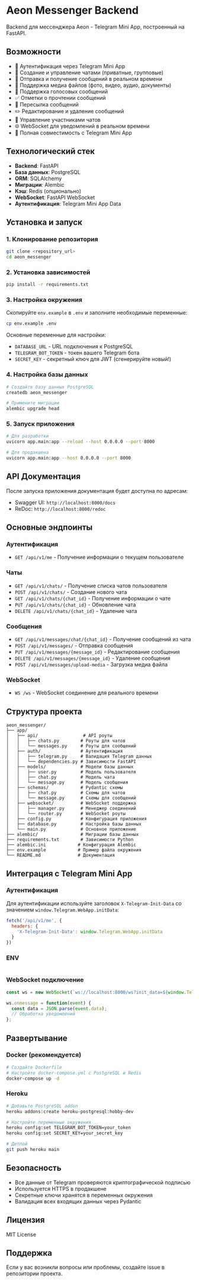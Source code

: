 # Aeon Messenger Backend

Backend для мессенджера Aeon - Telegram Mini App, построенный на FastAPI.

## Возможности

- 🔐 Аутентификация через Telegram Mini App
- 💬 Создание и управление чатами (приватные, групповые)
- 📨 Отправка и получение сообщений в реальном времени
- 📎 Поддержка медиа файлов (фото, видео, аудио, документы)
- 🎤 Поддержка голосовых сообщений
- ✅ Отметки о прочтении сообщений
- 🔄 Пересылка сообщений
- ✏️ Редактирование и удаление сообщений
- 👥 Управление участниками чатов
- 🌐 WebSocket для уведомлений в реальном времени
- 📱 Полная совместимость с Telegram Mini App

## Технологический стек

- **Backend**: FastAPI
- **База данных**: PostgreSQL
- **ORM**: SQLAlchemy
- **Миграции**: Alembic
- **Кэш**: Redis (опционально)
- **WebSocket**: FastAPI WebSocket
- **Аутентификация**: Telegram Mini App Data

## Установка и запуск

### 1. Клонирование репозитория

```bash
git clone <repository_url>
cd aeon_messenger
```

### 2. Установка зависимостей

```bash
pip install -r requirements.txt
```

### 3. Настройка окружения

Скопируйте `env.example` в `.env` и заполните необходимые переменные:

```bash
cp env.example .env
```

Основные переменные для настройки:

- `DATABASE_URL` - URL подключения к PostgreSQL
- `TELEGRAM_BOT_TOKEN` - токен вашего Telegram бота
- `SECRET_KEY` - секретный ключ для JWT (сгенерируйте новый!)

### 4. Настройка базы данных

```bash
# Создайте базу данных PostgreSQL
createdb aeon_messenger

# Примените миграции
alembic upgrade head
```

### 5. Запуск приложения

```bash
# Для разработки
uvicorn app.main:app --reload --host 0.0.0.0 --port 8000

# Для продакшена
uvicorn app.main:app --host 0.0.0.0 --port 8000
```

## API Документация

После запуска приложения документация будет доступна по адресам:

- Swagger UI: `http://localhost:8000/docs`
- ReDoc: `http://localhost:8000/redoc`

## Основные эндпоинты

### Аутентификация

- `GET /api/v1/me` - Получение информации о текущем пользователе

### Чаты

- `GET /api/v1/chats/` - Получение списка чатов пользователя
- `POST /api/v1/chats/` - Создание нового чата
- `GET /api/v1/chats/{chat_id}` - Получение информации о чате
- `PUT /api/v1/chats/{chat_id}` - Обновление чата
- `DELETE /api/v1/chats/{chat_id}` - Удаление чата

### Сообщения

- `GET /api/v1/messages/chat/{chat_id}` - Получение сообщений из чата
- `POST /api/v1/messages/` - Отправка сообщения
- `PUT /api/v1/messages/{message_id}` - Редактирование сообщения
- `DELETE /api/v1/messages/{message_id}` - Удаление сообщения
- `POST /api/v1/messages/upload-media` - Загрузка медиа файла

### WebSocket

- `WS /ws` - WebSocket соединение для реального времени

## Структура проекта

```
aeon_messenger/
├── app/
│   ├── api/                 # API роуты
│   │   ├── chats.py        # Роуты для чатов
│   │   └── messages.py     # Роуты для сообщений
│   ├── auth/               # Аутентификация
│   │   ├── telegram.py     # Валидация Telegram данных
│   │   └── dependencies.py # Зависимости FastAPI
│   ├── models/             # Модели базы данных
│   │   ├── user.py         # Модель пользователя
│   │   ├── chat.py         # Модель чата
│   │   └── message.py      # Модель сообщения
│   ├── schemas/            # Pydantic схемы
│   │   ├── chat.py         # Схемы для чатов
│   │   └── message.py      # Схемы для сообщений
│   ├── websocket/          # WebSocket поддержка
│   │   ├── manager.py      # Менеджер соединений
│   │   └── router.py       # WebSocket роуты
│   ├── config.py           # Конфигурация приложения
│   ├── database.py         # Настройка базы данных
│   └── main.py             # Основное приложение
├── alembic/                # Миграции базы данных
├── requirements.txt        # Зависимости Python
├── alembic.ini            # Конфигурация Alembic
├── env.example            # Пример файла окружения
└── README.md              # Документация
```

## Интеграция с Telegram Mini App

### Аутентификация

Для аутентификации используйте заголовок `X-Telegram-Init-Data` со значением `window.Telegram.WebApp.initData`:

```javascript
fetch('/api/v1/me', {
  headers: {
    'X-Telegram-Init-Data': window.Telegram.WebApp.initData
  }
})
```
### ENV

```Create .env file
```
### WebSocket подключение

```javascript
const ws = new WebSocket(`ws://localhost:8000/ws?init_data=${window.Telegram.WebApp.initData}`);

ws.onmessage = function(event) {
  const data = JSON.parse(event.data);
  // Обработка уведомлений
};
```

## Развертывание

### Docker (рекомендуется)

```bash
# Создайте Dockerfile
# Настройте docker-compose.yml с PostgreSQL и Redis
docker-compose up -d
```

### Heroku

```bash
# Добавьте PostgreSQL addon
heroku addons:create heroku-postgresql:hobby-dev

# Настройте переменные окружения
heroku config:set TELEGRAM_BOT_TOKEN=your_token
heroku config:set SECRET_KEY=your_secret_key

# Деплой
git push heroku main
```

## Безопасность

- Все данные от Telegram проверяются криптографической подписью
- Используется HTTPS в продакшене
- Секретные ключи хранятся в переменных окружения
- Валидация всех входящих данных через Pydantic

## Лицензия

MIT License

## Поддержка

Если у вас возникли вопросы или проблемы, создайте issue в репозитории проекта. 
